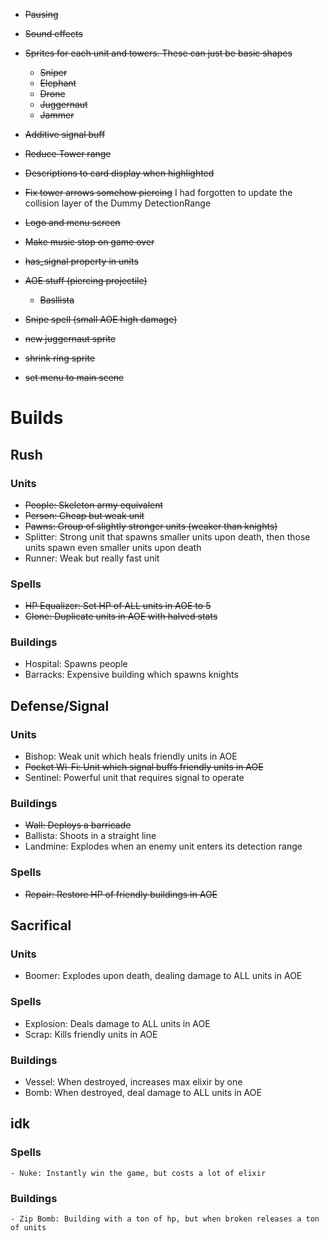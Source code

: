
- ~~Pausing~~
- ~~Sound effects~~

- ~~Sprites for each unit and towers. These can just be basic shapes~~
	- ~~Sniper~~
	- ~~Elephant~~
	- ~~Drone~~
	- ~~Juggernaut~~
	- ~~Jammer~~

- ~~Additive signal buff~~
- ~~Reduce Tower range~~
- ~~Descriptions to card display when highlighted~~
- ~~Fix tower arrows somehow piercing~~ I had forgotten to update the collision layer of the Dummy DetectionRange 
- ~~Logo and menu screen~~
- ~~Make music stop on game over~~
- ~~has_signal property in units~~
- ~~AOE stuff (piercing projectile)~~
    - ~~Basllista~~
- ~~Snipe spell (small AOE high damage)~~
- ~~new juggernaut sprite~~
- ~~shrink ring sprite~~
- ~~set menu to main scene~~

# Builds
## Rush
### Units
- ~~People: Skeleton army equivalent~~
- ~~Person: Cheap but weak unit~~
- ~~Pawns: Group of slightly stronger units (weaker than knights)~~
- Splitter: Strong unit that spawns smaller units upon death, then those units spawn even smaller units upon death
- Runner: Weak but really fast unit

### Spells
- ~~HP Equalizer: Set HP of ALL units in AOE to 5~~
- ~~Clone: Duplicate units in AOE with halved stats~~

### Buildings
- Hospital: Spawns people
- Barracks: Expensive building which spawns knights

## Defense/Signal

### Units
- Bishop: Weak unit which heals friendly units in AOE
- ~~Pocket Wi-Fi: Unit which signal buffs friendly units in AOE~~
- Sentinel: Powerful unit that requires signal to operate

### Buildings
- ~~Wall: Deploys a barricade~~
- Ballista: Shoots in a straight line
- Landmine: Explodes when an enemy unit enters its detection range

### Spells
- ~~Repair: Restore HP of friendly buildings in AOE~~ 

## Sacrifical

### Units
- Boomer: Explodes upon death, dealing damage to ALL units in AOE

### Spells
- Explosion: Deals damage to ALL units in AOE
- Scrap: Kills friendly units in AOE

### Buildings
- Vessel: When destroyed, increases max elixir by one
- Bomb: When destroyed, deal damage to ALL units in AOE 

## idk

### Spells
	- Nuke: Instantly win the game, but costs a lot of elixir
### Buildings
	- Zip Bomb: Building with a ton of hp, but when broken releases a ton of units
